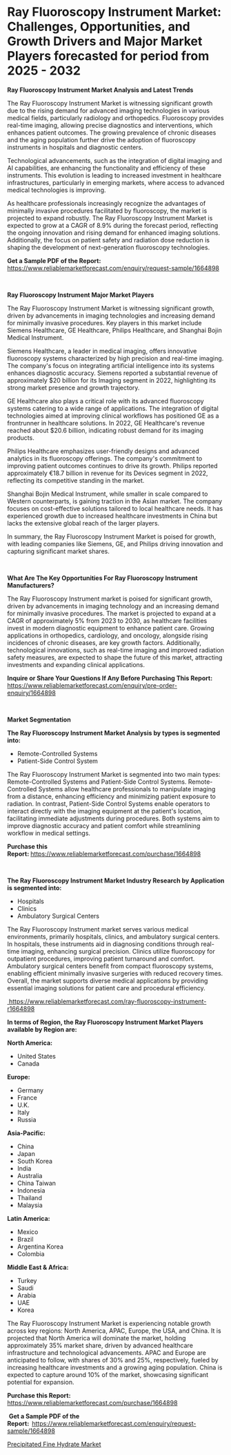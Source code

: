 <p><h1>Ray Fluoroscopy Instrument Market: Challenges, Opportunities, and Growth Drivers and Major Market Players forecasted for period from 2025 - 2032</h1></p><p><strong>Ray Fluoroscopy Instrument Market Analysis and Latest Trends</strong></p>
<p><p>The Ray Fluoroscopy Instrument Market is witnessing significant growth due to the rising demand for advanced imaging technologies in various medical fields, particularly radiology and orthopedics. Fluoroscopy provides real-time imaging, allowing precise diagnostics and interventions, which enhances patient outcomes. The growing prevalence of chronic diseases and the aging population further drive the adoption of fluoroscopy instruments in hospitals and diagnostic centers. </p><p>Technological advancements, such as the integration of digital imaging and AI capabilities, are enhancing the functionality and efficiency of these instruments. This evolution is leading to increased investment in healthcare infrastructures, particularly in emerging markets, where access to advanced medical technologies is improving.</p><p>As healthcare professionals increasingly recognize the advantages of minimally invasive procedures facilitated by fluoroscopy, the market is projected to expand robustly. The Ray Fluoroscopy Instrument Market is expected to grow at a CAGR of 8.9% during the forecast period, reflecting the ongoing innovation and rising demand for enhanced imaging solutions. Additionally, the focus on patient safety and radiation dose reduction is shaping the development of next-generation fluoroscopy technologies.</p></p>
<p><strong>Get a Sample PDF of the Report:&nbsp;</strong> <a href="https://www.reliablemarketforecast.com/enquiry/request-sample/1664898?utm_campaign=3103&utm_medium=2&utm_source=Github&utm_content=ia&utm_term=23032025&utm_id=ray-fluoroscopy-instrument">https://www.reliablemarketforecast.com/enquiry/request-sample/1664898</a></p>
<p>&nbsp;</p>
<p><strong>Ray Fluoroscopy Instrument Major Market Players</strong></p>
<p><p>The Ray Fluoroscopy Instrument Market is witnessing significant growth, driven by advancements in imaging technologies and increasing demand for minimally invasive procedures. Key players in this market include Siemens Healthcare, GE Healthcare, Philips Healthcare, and Shanghai Bojin Medical Instrument.</p><p>Siemens Healthcare, a leader in medical imaging, offers innovative fluoroscopy systems characterized by high precision and real-time imaging. The company's focus on integrating artificial intelligence into its systems enhances diagnostic accuracy. Siemens reported a substantial revenue of approximately $20 billion for its Imaging segment in 2022, highlighting its strong market presence and growth trajectory.</p><p>GE Healthcare also plays a critical role with its advanced fluoroscopy systems catering to a wide range of applications. The integration of digital technologies aimed at improving clinical workflows has positioned GE as a frontrunner in healthcare solutions. In 2022, GE Healthcare's revenue reached about $20.6 billion, indicating robust demand for its imaging products.</p><p>Philips Healthcare emphasizes user-friendly designs and advanced analytics in its fluoroscopy offerings. The company's commitment to improving patient outcomes continues to drive its growth. Philips reported approximately €18.7 billion in revenue for its Devices segment in 2022, reflecting its competitive standing in the market.</p><p>Shanghai Bojin Medical Instrument, while smaller in scale compared to Western counterparts, is gaining traction in the Asian market. The company focuses on cost-effective solutions tailored to local healthcare needs. It has experienced growth due to increased healthcare investments in China but lacks the extensive global reach of the larger players.</p><p>In summary, the Ray Fluoroscopy Instrument Market is poised for growth, with leading companies like Siemens, GE, and Philips driving innovation and capturing significant market shares.</p></p>
<p>&nbsp;</p>
<p><strong>What Are The Key Opportunities For Ray Fluoroscopy Instrument Manufacturers?</strong></p>
<p><p>The Ray Fluoroscopy Instrument market is poised for significant growth, driven by advancements in imaging technology and an increasing demand for minimally invasive procedures. The market is projected to expand at a CAGR of approximately 5% from 2023 to 2030, as healthcare facilities invest in modern diagnostic equipment to enhance patient care. Growing applications in orthopedics, cardiology, and oncology, alongside rising incidences of chronic diseases, are key growth factors. Additionally, technological innovations, such as real-time imaging and improved radiation safety measures, are expected to shape the future of this market, attracting investments and expanding clinical applications.</p></p>
<p><strong>Inquire or Share Your Questions If Any Before Purchasing This Report:</strong> <a href="https://www.reliablemarketforecast.com/enquiry/pre-order-enquiry/1664898?utm_campaign=3103&utm_medium=2&utm_source=Github&utm_content=ia&utm_term=23032025&utm_id=ray-fluoroscopy-instrument">https://www.reliablemarketforecast.com/enquiry/pre-order-enquiry/1664898</a></p>
<p>&nbsp;</p>
<p><strong>Market Segmentation</strong></p>
<p><strong>The Ray Fluoroscopy Instrument Market Analysis by types is segmented into:</strong></p>
<p><ul><li>Remote-Controlled Systems</li><li>Patient-Side Control System</li></ul></p>
<p><p>The Ray Fluoroscopy Instrument Market is segmented into two main types: Remote-Controlled Systems and Patient-Side Control Systems. Remote-Controlled Systems allow healthcare professionals to manipulate imaging from a distance, enhancing efficiency and minimizing patient exposure to radiation. In contrast, Patient-Side Control Systems enable operators to interact directly with the imaging equipment at the patient's location, facilitating immediate adjustments during procedures. Both systems aim to improve diagnostic accuracy and patient comfort while streamlining workflow in medical settings.</p></p>
<p><strong>Purchase this Report:&nbsp;</strong><a href="https://www.reliablemarketforecast.com/purchase/1664898?utm_campaign=3103&utm_medium=2&utm_source=Github&utm_content=ia&utm_term=23032025&utm_id=ray-fluoroscopy-instrument">https://www.reliablemarketforecast.com/purchase/1664898</a></p>
<p>&nbsp;</p>
<p><strong>The Ray Fluoroscopy Instrument Market Industry Research by Application is segmented into:</strong></p>
<p><ul><li>Hospitals</li><li>Clinics</li><li>Ambulatory Surgical Centers</li></ul></p>
<p><p>The Ray Fluoroscopy Instrument market serves various medical environments, primarily hospitals, clinics, and ambulatory surgical centers. In hospitals, these instruments aid in diagnosing conditions through real-time imaging, enhancing surgical precision. Clinics utilize fluoroscopy for outpatient procedures, improving patient turnaround and comfort. Ambulatory surgical centers benefit from compact fluoroscopy systems, enabling efficient minimally invasive surgeries with reduced recovery times. Overall, the market supports diverse medical applications by providing essential imaging solutions for patient care and procedural efficiency.</p></p>
<p><a href="https://www.reliablemarketforecast.com/ray-fluoroscopy-instrument-r1664898?utm_campaign=3103&utm_medium=2&utm_source=Github&utm_content=ia&utm_term=23032025&utm_id=ray-fluoroscopy-instrument">&nbsp;https://www.reliablemarketforecast.com/ray-fluoroscopy-instrument-r1664898</a></p>
<p><strong>In terms of Region, the Ray Fluoroscopy Instrument Market Players available by Region are:</strong></p>
<p>
    <p> <strong> North America: </strong>
        <ul>
            <li>United States</li>
            <li>Canada</li>
        </ul>
        </p> 
    <p> <strong> Europe: </strong>
        <ul>
            <li>Germany</li>
            <li>France</li>
            <li>U.K.</li>
            <li>Italy</li>
            <li>Russia</li>
        </ul>
        </p> 
    <p> <strong> Asia-Pacific: </strong>
        <ul>
            <li>China</li>
            <li>Japan</li>
            <li>South Korea</li>
            <li>India</li>
            <li>Australia</li>
            <li>China Taiwan</li>
            <li>Indonesia</li>
            <li>Thailand</li>
            <li>Malaysia</li>
        </ul>
        </p> 
    <p> <strong> Latin America: </strong>
        <ul>
            <li>Mexico</li>
            <li>Brazil</li>
            <li>Argentina Korea</li>
            <li>Colombia</li>
        </ul>
        </p> 
    <p> <strong> Middle East & Africa: </strong>
        <ul>
            <li>Turkey</li>
            <li>Saudi</li>
            <li>Arabia</li>
            <li>UAE</li>
            <li>Korea</li>
        </ul>
    </p>
    </p>
<p><p>The Ray Fluoroscopy Instrument Market is experiencing notable growth across key regions: North America, APAC, Europe, the USA, and China. It is projected that North America will dominate the market, holding approximately 35% market share, driven by advanced healthcare infrastructure and technological advancements. APAC and Europe are anticipated to follow, with shares of 30% and 25%, respectively, fueled by increasing healthcare investments and a growing aging population. China is expected to capture around 10% of the market, showcasing significant potential for expansion.</p></p>
<p><strong>Purchase this Report: </strong><a href="https://www.reliablemarketforecast.com/purchase/1664898?utm_campaign=3103&utm_medium=2&utm_source=Github&utm_content=ia&utm_term=23032025&utm_id=ray-fluoroscopy-instrument">https://www.reliablemarketforecast.com/purchase/1664898</a></p>
<p>&nbsp;<strong>Get a Sample PDF of the Report:&nbsp;&nbsp;</strong><a href="https://www.reliablemarketforecast.com/enquiry/request-sample/1664898?utm_campaign=3103&utm_medium=2&utm_source=Github&utm_content=ia&utm_term=23032025&utm_id=ray-fluoroscopy-instrument">https://www.reliablemarketforecast.com/enquiry/request-sample/1664898</a></p>
<p><strong></strong></p>
<p><p><a href="https://github.com/pidlisseas/Market-Research-Report-List-1/blob/main/precipitated-fine-hydrate-market.md?utm_campaign=3103&utm_medium=2&utm_source=Github&utm_content=ia&utm_term=23032025&utm_id=ray-fluoroscopy-instrument">Precipitated Fine Hydrate Market</a></p></p>